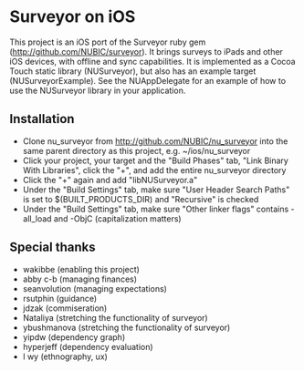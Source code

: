 # Surveyor on iOS

This project is an iOS port of the Surveyor ruby gem (http://github.com/NUBIC/surveyor). It brings surveys to iPads and other iOS devices, with offline and sync capabilities. It is implemented as a Cocoa Touch static library (NUSurveyor), but also has an example target (NUSurveyorExample). See the NUAppDelegate for an example of how to use the NUSurveyor library in your application.

## Installation

* Clone nu_surveyor from http://github.com/NUBIC/nu_surveyor into the same parent directory as this project, e.g. ~/ios/nu_surveyor
* Click your project, your target and the "Build Phases" tab, "Link Binary With Libraries", click the "+", and add the entire nu_surveyor directory
* Click the "+" again and add "libNUSurveyor.a"
* Under the "Build Settings" tab, make sure "User Header Search Paths" is set to $(BUILT_PRODUCTS_DIR) and "Recursive" is checked
* Under the "Build Settings" tab, make sure "Other linker flags" contains -all_load and -ObjC (capitalization matters)

## Special thanks

* wakibbe (enabling this project)
* abby c-b (managing finances)
* seanvolution (managing expectations)
* rsutphin (guidance)
* jdzak (commiseration)
* Nataliya (stretching the functionality of surveyor)
* ybushmanova (stretching the functionality of surveyor)
* yipdw (dependency graph)
* hyperjeff (dependency evaluation)
* l wy (ethnography, ux)